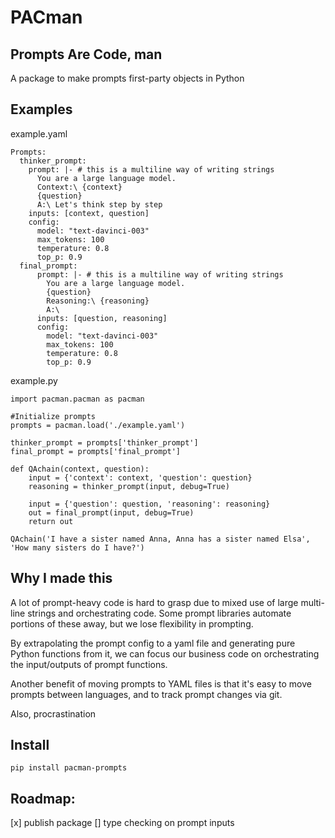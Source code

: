 # PACman

## Prompts Are Code, man

A package to make prompts first-party objects in Python


## Examples

example.yaml
```
Prompts:
  thinker_prompt:
    prompt: |- # this is a multiline way of writing strings 
      You are a large language model.
      Context:\ {context}
      {question}
      A:\ Let's think step by step
    inputs: [context, question]
    config:
      model: "text-davinci-003" 
      max_tokens: 100
      temperature: 0.8
      top_p: 0.9
  final_prompt:
      prompt: |- # this is a multiline way of writing strings 
        You are a large language model.
        {question}
        Reasoning:\ {reasoning}
        A:\
      inputs: [question, reasoning]
      config:
        model: "text-davinci-003" 
        max_tokens: 100
        temperature: 0.8
        top_p: 0.9
```

example.py
```
import pacman.pacman as pacman

#Initialize prompts
prompts = pacman.load('./example.yaml')

thinker_prompt = prompts['thinker_prompt']
final_prompt = prompts['final_prompt']

def QAchain(context, question):
    input = {'context': context, 'question': question}
    reasoning = thinker_prompt(input, debug=True)
    
    input = {'question': question, 'reasoning': reasoning}
    out = final_prompt(input, debug=True)
    return out

QAchain('I have a sister named Anna, Anna has a sister named Elsa', 'How many sisters do I have?')
```

## Why I made this
A lot of prompt-heavy code is hard to grasp due to mixed use of large multi-line strings and orchestrating code. Some prompt libraries automate portions of these away, but we lose flexibility in prompting. 

By extrapolating the prompt config to a yaml file and generating pure Python functions from it, we can focus our business code on orchestrating the input/outputs of prompt functions.

Another benefit of moving prompts to YAML files is that it's easy to move prompts between languages, and to track prompt changes via git.

Also, procrastination

## Install
`pip install pacman-prompts`

## Roadmap:

[x] publish package
[] type checking on prompt inputs



